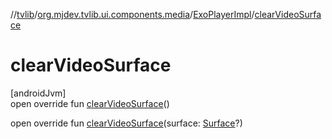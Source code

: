 //[tvlib](../../../index.md)/[org.mjdev.tvlib.ui.components.media](../index.md)/[ExoPlayerImpl](index.md)/[clearVideoSurface](clear-video-surface.md)

# clearVideoSurface

[androidJvm]\
open override fun [clearVideoSurface](clear-video-surface.md)()

open override fun [clearVideoSurface](clear-video-surface.md)(surface: [Surface](https://developer.android.com/reference/kotlin/android/view/Surface.html)?)
